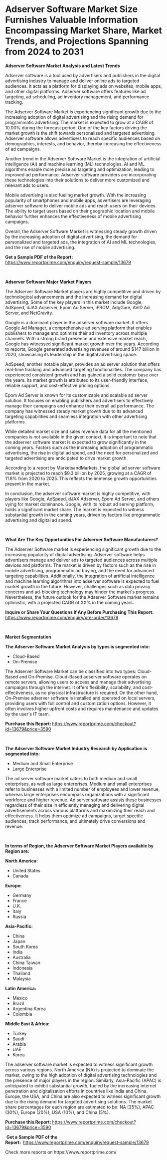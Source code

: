 <p><h1>Adserver Software Market Size Furnishes Valuable Information Encompassing Market Share, Market Trends, and Projections Spanning from 2024 to 2031</h1></p><p><strong>Adserver Software Market Analysis and Latest Trends</strong></p>
<p><p>Adserver software is a tool used by advertisers and publishers in the digital advertising industry to manage and deliver online ads to targeted audiences. It acts as a platform for displaying ads on websites, mobile apps, and other digital platforms. Adserver software offers features like ad targeting, ad scheduling, ad inventory management, and performance tracking.</p><p>The Adserver Software Market is experiencing significant growth due to the increasing adoption of digital advertising and the rising demand for programmatic advertising. The market is expected to grow at a CAGR of 10.00% during the forecast period. One of the key factors driving the market growth is the shift towards personalized and targeted advertising. Adserver software allows advertisers to reach specific audiences based on demographics, interests, and behavior, thereby increasing the effectiveness of ad campaigns.</p><p>Another trend in the Adserver Software Market is the integration of artificial intelligence (AI) and machine learning (ML) technologies. AI and ML algorithms enable more precise ad targeting and optimization, leading to improved ad performance. Adserver software providers are incorporating these technologies into their solutions to deliver more customized and relevant ads to users.</p><p>Mobile advertising is also fueling market growth. With the increasing popularity of smartphones and mobile apps, advertisers are leveraging adserver software to deliver mobile ads and reach users on their devices. The ability to target users based on their geographic location and mobile behavior further enhances the effectiveness of mobile advertising campaigns.</p><p>Overall, the Adserver Software Market is witnessing steady growth driven by the increasing adoption of digital advertising, the demand for personalized and targeted ads, the integration of AI and ML technologies, and the rise of mobile advertising.</p></p>
<p><strong>Get a Sample PDF of the Report:&nbsp;</strong> <a href="https://www.reportprime.com/enquiry/request-sample/13679">https://www.reportprime.com/enquiry/request-sample/13679</a></p>
<p>&nbsp;</p>
<p><strong>Adserver Software Major Market Players</strong></p>
<p><p>The Adserver Software Market players are highly competitive and driven by technological advancements and the increasing demand for digital advertising. Some of the key players in this market include Google, AdSpeed, dJAX Adserver, Epom Ad Server, iPROM, AdgGare, AVID Ad Server, and NetGravity.</p><p>Google is a dominant player in the adserver software market. It offers Google Ad Manager, a comprehensive ad serving platform that enables publishers to manage and optimize their ad inventory across multiple channels. With a strong brand presence and extensive market reach, Google has witnessed significant market growth over the years. According to reports, Google generated advertising revenues of around $147 billion in 2020, showcasing its leadership in the digital advertising space. </p><p>AdSpeed, another notable player, provides an ad server solution that offers real-time tracking and advanced targeting functionalities. The company has experienced consistent growth and has gained a solid customer base over the years. Its market growth is attributed to its user-friendly interface, reliable support, and cost-effective pricing options.</p><p>Epom Ad Server is known for its customizable and scalable ad server solution. It focuses on enabling publishers and advertisers to effectively manage their campaigns and enhance their overall ad performance. The company has witnessed steady market growth due to its advanced targeting capabilities and seamless integration with other advertising platforms.</p><p>While detailed market size and sales revenue data for all the mentioned companies is not available in the given context, it is important to note that the adserver software market is expected to grow significantly in the coming years. Factors such as the increasing adoption of programmatic advertising, the rise in digital ad spend, and the need for personalized and targeted advertising are anticipated to drive market growth.</p><p>According to a report by MarketsandMarkets, the global ad server software market is projected to reach $9.3 billion by 2025, growing at a CAGR of 11.8% from 2020 to 2025. This reflects the immense growth opportunities present in the market.</p><p>In conclusion, the adserver software market is highly competitive, with players like Google, AdSpeed, dJAX Adserver, Epom Ad Server, and others vying for market dominance. Google, with its robust ad serving platform, holds a significant market share. The market is expected to witness substantial growth in the coming years, driven by factors like programmatic advertising and digital ad spend.</p></p>
<p>&nbsp;</p>
<p><strong>What Are The Key Opportunities For Adserver Software Manufacturers?</strong></p>
<p><p>The Adserver Software market is experiencing significant growth due to the increasing popularity of digital advertising. Adserver software helps advertisers manage and deliver ads to targeted audiences across multiple devices and platforms. The market is driven by factors such as the rise in mobile advertising, programmatic ad buying, and the need for advanced targeting capabilities. Additionally, the integration of artificial intelligence and machine learning algorithms into adserver software is expected to fuel market growth in the future. However, challenges such as data privacy concerns and ad-blocking technology may hinder the market's progress. Nevertheless, the future outlook for the Adserver Software market remains optimistic, with a projected CAGR of XX% in the coming years.</p></p>
<p><strong>Inquire or Share Your Questions If Any Before Purchasing This Report:</strong> <a href="https://www.reportprime.com/enquiry/pre-order/13679">https://www.reportprime.com/enquiry/pre-order/13679</a></p>
<p>&nbsp;</p>
<p><strong>Market Segmentation</strong></p>
<p><strong>The Adserver Software Market Analysis by types is segmented into:</strong></p>
<p><ul><li>Cloud-Based</li><li>On-Premise</li></ul></p>
<p><p>The Adserver Software Market can be classified into two types: Cloud-Based and On-Premise. Cloud-Based adserver software operates on remote servers, allowing users to access and manage their advertising campaigns through the internet. It offers flexibility, scalability, and cost-effectiveness, as no physical infrastructure is required. On the other hand, On-Premise adserver software is installed and operated on local servers, providing users with full control and customization options. However, it often involves higher upfront costs and requires maintenance and updates by the user's IT team.</p></p>
<p><strong>Purchase this Report:&nbsp;</strong><a href="https://www.reportprime.com/checkout?id=13679&price=3590">https://www.reportprime.com/checkout?id=13679&price=3590</a></p>
<p>&nbsp;</p>
<p><strong>The Adserver Software Market Industry Research by Application is segmented into:</strong></p>
<p><ul><li>Medium and Small Enterprise</li><li>Large Enterprise</li></ul></p>
<p><p>The ad server software market caters to both medium and small enterprises, as well as large enterprises. Medium and small enterprises refer to businesses with a limited number of employees and lower revenue, whereas large enterprises encompass organizations with a significant workforce and higher revenue. Ad server software assists these businesses regardless of their size in efficiently managing and delivering digital advertisements across various platforms and maximizing their reach and effectiveness. It helps them optimize ad campaigns, target specific audiences, track performance, and ultimately drive conversions and revenue.</p></p>
<p>&nbsp;</p>
<p><strong>In terms of Region, the Adserver Software Market Players available by Region are:</strong></p>
<p>
    <p> <strong> North America: </strong>
        <ul>
            <li>United States</li>
            <li>Canada</li>
        </ul>
        </p> 
    <p> <strong> Europe: </strong>
        <ul>
            <li>Germany</li>
            <li>France</li>
            <li>U.K.</li>
            <li>Italy</li>
            <li>Russia</li>
        </ul>
        </p> 
    <p> <strong> Asia-Pacific: </strong>
        <ul>
            <li>China</li>
            <li>Japan</li>
            <li>South Korea</li>
            <li>India</li>
            <li>Australia</li>
            <li>China Taiwan</li>
            <li>Indonesia</li>
            <li>Thailand</li>
            <li>Malaysia</li>
        </ul>
        </p> 
    <p> <strong> Latin America: </strong>
        <ul>
            <li>Mexico</li>
            <li>Brazil</li>
            <li>Argentina Korea</li>
            <li>Colombia</li>
        </ul>
        </p> 
    <p> <strong> Middle East & Africa: </strong>
        <ul>
            <li>Turkey</li>
            <li>Saudi</li>
            <li>Arabia</li>
            <li>UAE</li>
            <li>Korea</li>
        </ul>
    </p>
    </p>
<p><p>The adserver software market is expected to witness significant growth across various regions. North America (NA) is projected to dominate the market, owing to the high adoption of digital advertising technologies and the presence of major players in the region. Similarly, Asia-Pacific (APAC) is anticipated to exhibit substantial growth, fueled by the increasing internet penetration and digitalization efforts in countries like India and China. Europe, the USA, and China are also expected to witness significant growth due to the rising demand for targeted advertising solutions. The market share percentages for each region are estimated to be: NA (35%), APAC (30%), Europe (20%), USA (10%), and China (5%).</p></p>
<p><strong>Purchase this Report: </strong><a href="https://www.reportprime.com/checkout?id=13679&price=3590">https://www.reportprime.com/checkout?id=13679&price=3590</a></p>
<p>&nbsp;<strong>Get a Sample PDF of the Report:&nbsp;&nbsp;</strong><a href="https://www.reportprime.com/enquiry/request-sample/13679">https://www.reportprime.com/enquiry/request-sample/13679</a></p>
<p><strong></strong></p>
<p>Check more reports on https://www.reportprime.com/</p>